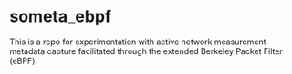 # someta_ebpf

This is a repo for experimentation with active network measurement metadata
capture facilitated through the extended Berkeley Packet Filter (eBPF).


